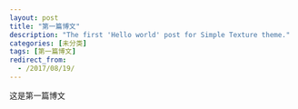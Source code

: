 ```yaml
---
layout: post
title: "第一篇博文"
description: "The first 'Hello world' post for Simple Texture theme."
categories: [未分类]
tags: [第一篇博文]
redirect_from:
  - /2017/08/19/
---
```

这是第一篇博文